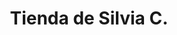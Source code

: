 ---
title: "Tienda de Silvia C."
url: /santa-cruz-de-la-sierra/tienda-de-silvia-c/
shop: comodidad
---